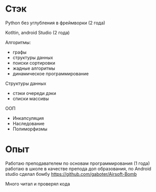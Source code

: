 # Стэк 

Python без углубления в фреймворки (2 года)

Kotltin, android Studio (2 года)



Алгоритмы:
* графы
* структуры данных
* поиски сортировки
* жадные алгоритмы
* динамическое программирование 

Структуры данных
* стэки очереди дэки
* списки массивы 

ООП 
* Инкапсуляция
* Наследование
* Полиморфизмы


# Опыт

Работаю преподавателем по основам программирования (1 года)
работаю в школе в качестве препода доп образования, по Android studio
сделал бомбу https://github.com/gaboter/Airsoft-Bomb

Много читал и проверял кода